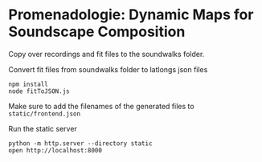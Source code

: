 # Promenadologie: Dynamic Maps for Soundscape Composition

Copy over recordings and fit files to the soundwalks folder.

Convert fit files from soundwalks folder to latlongs json files
```
npm install
node fitToJSON.js
```

Make sure to add the filenames of the generated files to `static/frontend.json`

Run the static server
```
python -m http.server --directory static
open http://localhost:8000
```